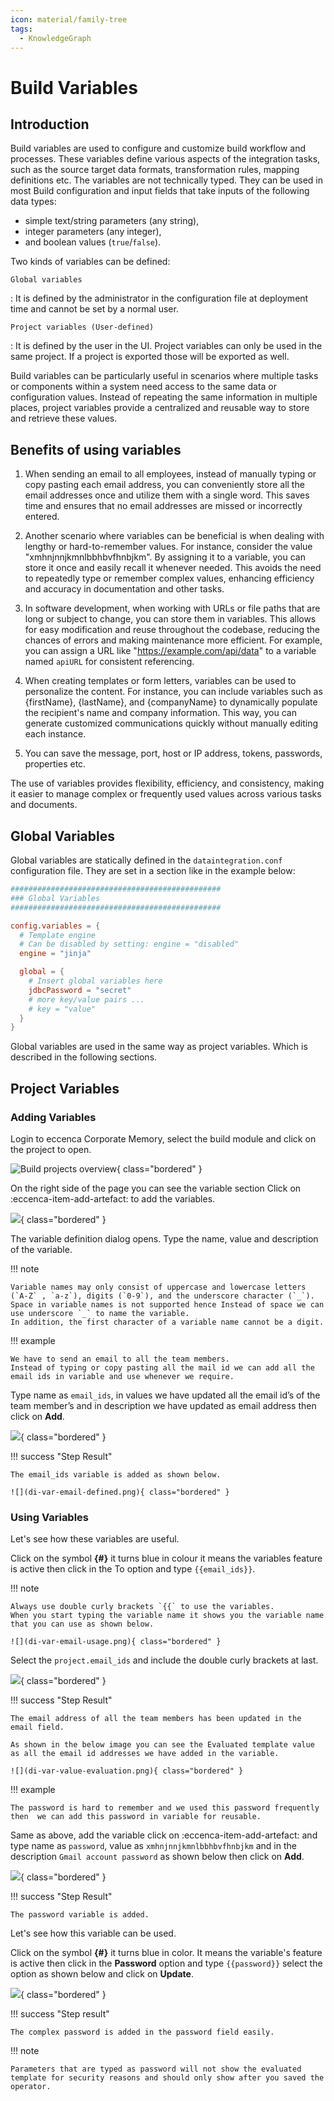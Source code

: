 ```yaml
---
icon: material/family-tree
tags:
  - KnowledgeGraph
---
```

# Build Variables

## Introduction

Build variables are used to configure and customize build workflow and processes.
These variables define various aspects of the integration tasks, such as the source target data formats, transformation rules, mapping definitions etc.
The variables are not technically typed.
They can be used in most Build configuration and input fields that take inputs of the following data types:

-   simple text/string parameters (any string),
-   integer parameters (any integer),
-   and boolean values (`true`/`false`).

Two kinds of variables can be defined:

`Global variables`

:   It is defined by the administrator in the configuration file at deployment time and cannot be set by a normal user.

`Project variables (User-defined)`

:   It is defined by the user in the UI.
    Project variables can only be used in the same project.
    If a project is exported those will be exported as well.

Build variables can be particularly useful in scenarios where multiple tasks or components within a system need access to the same data or configuration values.
Instead of repeating the same information in multiple places, project variables provide a centralized and reusable way to store and retrieve these values.

## Benefits of using variables

1.  When sending an email to all employees, instead of manually typing or copy pasting each email address, you can conveniently store all the email addresses once and utilize them with a single word.
    This saves time and ensures that no email addresses are missed or incorrectly entered.

2.  Another scenario where variables can be beneficial is when dealing with lengthy or hard-to-remember values.
    For instance, consider the value "xmhnjnnjkmnlbbhbvfhnbjkm".
    By assigning it to a variable, you can store it once and easily recall it whenever needed.
    This avoids the need to repeatedly type or remember complex values, enhancing efficiency and accuracy in documentation and other tasks.

3.  In software development, when working with URLs or file paths that are long or subject to change, you can store them in variables.
    This allows for easy modification and reuse throughout the codebase, reducing the chances of errors and making maintenance more efficient.
    For example, you can assign a URL like "https://example.com/api/data" to a variable named `apiURL` for consistent referencing.

4.  When creating templates or form letters, variables can be used to personalize the content.
    For instance, you can include variables such as {firstName}, {lastName}, and {companyName} to dynamically populate the recipient's name and company information.
    This way, you can generate customized communications quickly without manually editing each instance.

5.  You can save the message, port, host or IP address, tokens, passwords, properties etc.

The use of variables provides flexibility, efficiency, and consistency, making it easier to manage complex or frequently used values across various tasks and documents.

## Global Variables

Global variables are statically defined in the `dataintegration.conf` configuration file.
They are set in a section like in the example below:

```conf
###############################################
### Global Variables
###############################################

config.variables = {
  # Template engine
  # Can be disabled by setting: engine = "disabled"
  engine = "jinja"

  global = {
    # Insert global variables here
    jdbcPassword = "secret"
    # more key/value pairs ...
    # key = "value"
  }
}
```

Global variables are used in the same way as project variables.
Which is described in the following sections.

## Project Variables

### Adding Variables

Login to eccenca Corporate Memory, select the build module and click on the project to open.

![Build projects overview](di-var-project-select.png){ class="bordered" }

On the right side of the page you can see the variable section Click on :eccenca-item-add-artefact: to add the variables.

![](di-var-add-variable.png){ class="bordered" }

The variable definition dialog opens.
Type the name, value and description of the variable.

!!! note

    Variable names may only consist of uppercase and lowercase letters (`A-Z` , `a-z`), digits (`0-9`), and the underscore character (`_`).
    Space in variable names is not supported hence Instead of space we can use underscore `_` to name the variable.
    In addition, the first character of a variable name cannot be a digit.

!!! example

    We have to send an email to all the team members.
    Instead of typing or copy pasting all the mail id we can add all the email ids in variable and use whenever we require.

Type name as `email_ids`, in values we have updated all the email id’s of the team member’s and in description we have updated as email address then click on **Add**.

![](di-var-email-definition.png){ class="bordered" }

!!! success "Step Result"

    The email_ids variable is added as shown below.

    ![](di-var-email-defined.png){ class="bordered" }

### Using Variables

Let's see how these variables are useful.

Click on the symbol **{#}** it turns blue in colour it means the variables feature is active then click in the To option and type `{{email_ids}}`.

!!! note

    Always use double curly brackets `{{` to use the variables.
    When you start typing the variable name it shows you the variable name that you can use as shown below.

    ![](di-var-email-usage.png){ class="bordered" }

Select the `project.email_ids` and include the double curly brackets at last.

![](di-var-email-usage-2.png){ class="bordered" }

!!! success "Step Result"

    The email address of all the team members has been updated in the email field. 

    As shown in the below image you can see the Evaluated template value as all the email id addresses we have added in the variable.

    ![](di-var-value-evaluation.png){ class="bordered" }

!!! example

    The password is hard to remember and we used this password frequently then  we can add this password in variable for reusable.

Same as above, add the variable click on :eccenca-item-add-artefact: and type name as `password`, value as `xmhnjnnjkmnlbbhbvfhnbjkm` and in the description `Gmail account password` as shown below then click on **Add**.

![](di-var-password-definition.png){ class="bordered" }

!!! success "Step Result"

    The password variable is added.

Let's see how this variable can be used.

Click on the symbol **{#}** it turns blue in color. It means the variable's feature is active then click in the **Password** option and type `{{password}}` select the option as shown below and click on **Update**.

![](di-var-password-usage.png){ class="bordered" }

!!! success "Step result"

    The complex password is added in the password field easily.

!!! note

    Parameters that are typed as password will not show the evaluated template for security reasons and should only show after you saved the operator.
